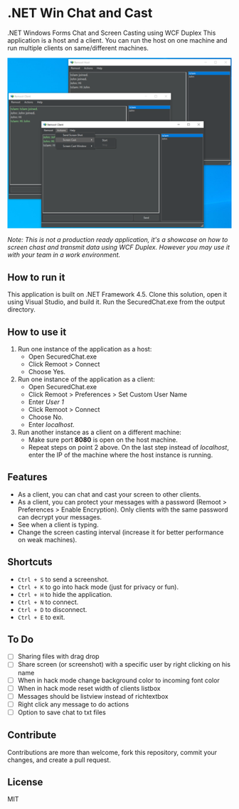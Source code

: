 # .NET Win Chat and Cast
.NET Windows Forms Chat and Screen Casting using WCF Duplex
This application is a host and a client. You can run the host on one machine and run multiple clients on same/different machines.

![.NET Win Chat and Cast](./Clients.PNG)

*Note: This is not a production ready application, it's a showcase on how to screen chast and transmit data using WCF Duplex. However you may use it with your team in a work environment.*

## How to run it
This application is built on .NET Framework 4.5.
Clone this solution, open it using Visual Studio, and build it.
Run the SecuredChat.exe from the output directory.

## How to use it
1. Run one instance of the application as a host: 
    - Open SecuredChat.exe
    - Click Remoot > Connect
    - Choose Yes.
2. Run one instance of the application as a client:
    - Open SecuredChat.exe
    - Click Remoot > Preferences > Set Custom User Name
    - Enter *User 1*
    - Click Remoot > Connect
    - Choose No.
    - Enter *localhost*.
3. Run another instance as a client on a different machine:
    - Make sure port **8080** is open on the host machine.
    - Repeat steps on point 2 above. On the last step instead of *localhost*, enter the IP of the machine where the host instance is running.
 
 ## Features
 - As a client, you can chat and cast your screen to other clients.
 - As a client, you can protect your messages with a password (Remoot > Preferences > Enable Encryption). Only clients with the same password can decrypt your messages.
 - See when a client is typing.
 - Change the screen casting interval (increase it for better performance on weak machines).
  
 ## Shortcuts
 - `Ctrl + S` to send a screenshot.
 - `Ctrl + K` to go into hack mode (just for privacy or fun).
 - `Ctrl + H` to hide the application.
 - `Ctrl + N` to connect.
 - `Ctrl + D` to disconnect.
 - `Ctrl + E` to exit.
 
 ## To Do
- [ ] Sharing files with drag drop
- [ ] Share screen (or screenshot) with a specific user by right clicking on his name
- [ ] When in hack mode change background color to incoming font color
- [ ] When in hack mode reset width of clients listbox
- [ ] Messages should be listview instead of richtextbox 
- [ ] Right click any message to do actions
- [ ] Option to save chat to txt files
 
 ## Contribute
 Contributions are more than welcome, fork this repository, commit your changes, and create a pull request.
 
 ## License
 MIT
